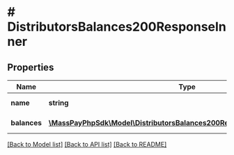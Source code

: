 # # DistributorsBalances200ResponseInner

## Properties

Name | Type | Description | Notes
------------ | ------------- | ------------- | -------------
**name** | **string** | Distributor Name |
**balances** | [**\MassPayPhpSdk\Model\DistributorsBalances200ResponseInnerBalancesInner[]**](DistributorsBalances200ResponseInnerBalancesInner.md) | Available balances | [optional]

[[Back to Model list]](../../README.md#models) [[Back to API list]](../../README.md#endpoints) [[Back to README]](../../README.md)
